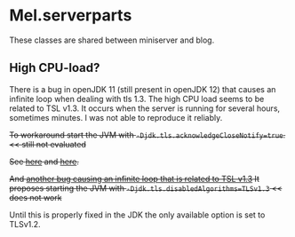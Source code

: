 # Mel.serverparts
These classes are shared between miniserver and blog.


## High CPU-load?
There is a bug in openJDK 11 (still present in openJDK 12) that causes an infinite loop when dealing with tls 1.3.
The high CPU load seems to be related to TSL v1.3. It occurs when the server is running for several hours, sometimes minutes. I was not able to reproduce it reliably.

~~To workaround start the JVM with `-Djdk.tls.acknowledgeCloseNotify=true`. << still not evaluated~~

~~See [here](https://bugs.openjdk.java.net/browse/JDK-8208526) and [here](https://stackoverflow.com/questions/56708300/httpsserver-causes-100-cpu-load-with-curl).~~

~~And [another bug causing an infinite loop that is related to TSL v1.3](https://stackoverflow.com/questions/54485755/java-11-httpclient-leads-to-endless-ssl-loop) 
It proposes starting the JVM with `-Djdk.tls.disabledAlgorithms=TLSv1.3` << does not work~~

Until this is properly fixed in the JDK the only available option is set to TLSv1.2.
